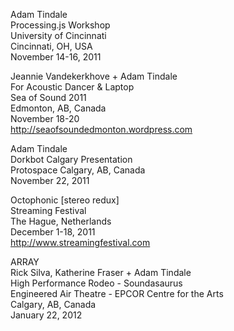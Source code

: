 Adam Tindale  
Processing.js Workshop  
University of Cincinnati   
Cincinnati, OH, USA  
November 14-16, 2011  

Jeannie Vandekerkhove + Adam Tindale  
For Acoustic Dancer & Laptop  
Sea of Sound 2011  
Edmonton, AB, Canada  
November 18-20  
<http://seaofsoundedmonton.wordpress.com>  
  
Adam Tindale  
Dorkbot Calgary Presentation  
Protospace
Calgary, AB, Canada  
November 22, 2011  
  
Octophonic [stereo redux]  
Streaming Festival  
The Hague, Netherlands  
December 1-18, 2011  
<http://www.streamingfestival.com>  

ARRAY  
Rick Silva, Katherine Fraser + Adam Tindale  
High Performance Rodeo - Soundasaurus  
Engineered Air Theatre - EPCOR Centre for the Arts    
Calgary, AB, Canada  
January 22, 2012  
